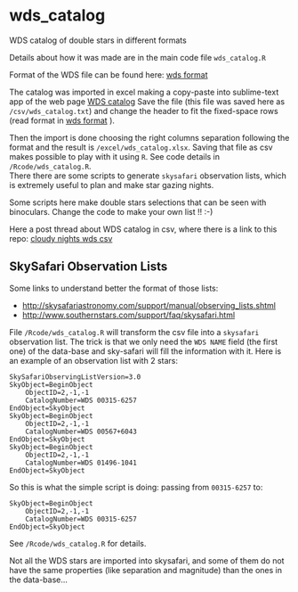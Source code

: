 wds_catalog
============


WDS catalog of double stars in different formats

Details about how it was made are in the main code file `wds_catalog.R`

Format of the WDS file can be found here: [wds format](http://ad.usno.navy.mil/wds/Webtextfiles/wdsweb_format.txt)

The catalog was imported in excel making a copy-paste into sublime-text app of the web page [WDS catalog](http://ad.usno.navy.mil/wds/Webtextfiles/wdsweb_summ2.txt)
Save the file (this file was saved here as `/csv/wds_catalog.txt`) and change the header to fit the fixed-space rows (read format in [wds format](http://ad.usno.navy.mil/wds/Webtextfiles/wdsweb_format.txt) ).

Then the import is done choosing the right columns separation following the format and the result is `/excel/wds_catalog.xlsx`. 
Saving that file as csv makes possible to play with it using `R`. See code details in `/Rcode/wds_catalog.R`.   
There there are some scripts to generate `skysafari` observation lists, which is extremely useful to plan and make star gazing nights.

Some scripts here make double stars selections that can be seen with binoculars. Change the code to make your own list !! :-)

Here a post thread about WDS catalog in csv, where there is a link to this repo: [cloudy nights wds csv](https://www.cloudynights.com/topic/444854-wds-catalog-in-csv-format/)

SkySafari Observation Lists
-----------------------------

Some links to understand better the format of those lists:

* http://skysafariastronomy.com/support/manual/observing_lists.shtml
* http://www.southernstars.com/support/faq/skysafari.html

File `/Rcode/wds_catalog.R` will transform the csv file into a `skysafari` observation list.
The trick is that we only need the `WDS NAME` field (the first one) of the data-base and sky-safari will fill the information with it.
Here is an example of an observation list with 2 stars:

```
SkySafariObservingListVersion=3.0
SkyObject=BeginObject
	ObjectID=2,-1,-1
	CatalogNumber=WDS 00315-6257
EndObject=SkyObject
SkyObject=BeginObject
	ObjectID=2,-1,-1
	CatalogNumber=WDS 00567+6043
EndObject=SkyObject
SkyObject=BeginObject
	ObjectID=2,-1,-1
	CatalogNumber=WDS 01496-1041
EndObject=SkyObject
```

So this is what the simple script is doing: passing from `00315-6257` to:

```
SkyObject=BeginObject
	ObjectID=2,-1,-1
	CatalogNumber=WDS 00315-6257
EndObject=SkyObject
```

See `/Rcode/wds_catalog.R` for details.

Not all the WDS stars are imported into skysafari, and some of them do not have the same properties (like separation and magnitude) than the ones in the data-base...

